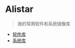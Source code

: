 # Alistar

> 我的常用软件和系统镜像库

* [软件库](https://cdn.telstatic.xyz/softs/)
* [系统库](https://cdn.telstatic.xyz/mirrors/)
